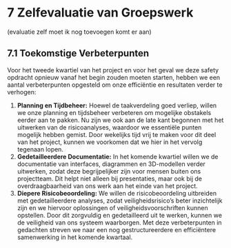 # 7 Zelfevaluatie van Groepswerk
(evaluatie zelf moet ik nog toevoegen komt er aan)

## 7.1 Toekomstige Verbeterpunten
Voor het tweede kwartiel van het project en voor het geval we deze safety opdracht opnieuw vanaf het begin zouden moeten starten, hebben we een aantal verbeterpunten opgesteld om onze efficiëntie en resultaten verder te verhogen:

1. **Planning en Tijdbeheer:** Hoewel de taakverdeling goed verliep, willen we onze planning en tijdsbeheer verbeteren om mogelijke obstakels eerder aan te pakken. Nu zijn we ook aan de late kant begonnen met het uitwerken van de risicoanalyses, waardoor we essentiële punten mogelijk hebben gemist. Door wekelijks tijd vrij te maken voor dit deel van het project, kunnen we voorkomen dat we hier in het vervolg tegenaan lopen.
2. **Gedetailleerdere Documentatie:** In het komende kwartiel willen we de documentatie van interfaces, diagrammen en 3D-modellen verder uitwerken, zodat deze begrijpelijker zijn voor mensen buiten ons projectteam. Dit helpt niet alleen bij presentaties, maar ook bij de overdraagbaarheid van ons werk aan het einde van het project.
3. **Diepere Risicobeoordeling:** We willen de risicobeoordeling uitbreiden met gedetailleerdere analyses, zodat veiligheidsrisico’s beter inzichtelijk zijn en we hiervoor oplossingen of veiligheidsvoorschriften kunnen opstellen. Door dit zorgvuldig en gedetailleerd uit te werken, kunnen we de veiligheid van ons systeem waarborgen.
Met deze verbeterpunten in gedachten streven we naar een nog gestructureerdere en efficiëntere samenwerking in het komende kwartaal.
